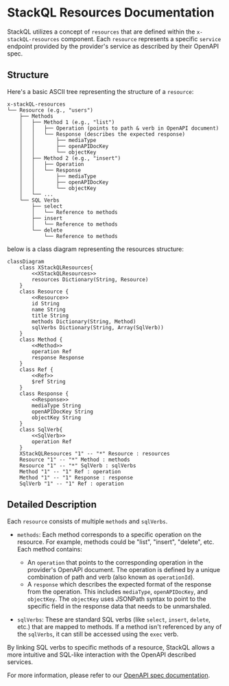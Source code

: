 # StackQL Resources Documentation

StackQL utilizes a concept of `resources` that are defined within the `x-stackQL-resources` component. Each `resource` represents a specific `service` endpoint provided by the provider's service as described by their OpenAPI spec.

## Structure

Here's a basic ASCII tree representing the structure of a `resource`:

```plaintext
x-stackQL-resources
└── Resource (e.g., "users")
    ├── Methods
    │   ├── Method 1 (e.g., "list")
    │   │   ├── Operation (points to path & verb in OpenAPI document)
    │   │   └── Response (describes the expected response)
    │   │       ├── mediaType
    │   │       ├── openAPIDocKey
    │   │       └── objectKey
    │   ├── Method 2 (e.g., "insert")
    │   │   ├── Operation
    │   │   └── Response
    │   │       ├── mediaType
    │   │       ├── openAPIDocKey
    │   │       └── objectKey
    │   └── ...
    └── SQL Verbs
        ├── select
        │   └── Reference to methods
        ├── insert
        │   └── Reference to methods
        └── delete
            └── Reference to methods
```

below is a class diagram representing the resources structure:

```mermaid
classDiagram
    class XStackQLResources{
        <<XStackQLResources>>
        resources Dictionary(String, Resource)
    }
    class Resource {
        <<Resource>>
        id String
        name String
        title String
        methods Dictionary(String, Method)
        sqlVerbs Dictionary(String, Array(SqlVerb))
    }
    class Method {
        <<Method>>
        operation Ref
        response Response
    }
    class Ref {
        <<Ref>>
        $ref String
    }
    class Response {
        <<Response>>
        mediaType String
        openAPIDocKey String
        objectKey String
    }
    class SqlVerb{
        <<SqlVerb>>
        operation Ref
    }
    XStackQLResources "1" -- "*" Resource : resources
    Resource "1" -- "*" Method : methods
    Resource "1" -- "*" SqlVerb : sqlVerbs
    Method "1" -- "1" Ref : operation
    Method "1" -- "1" Response : response
    SqlVerb "1" -- "1" Ref : operation
```

## Detailed Description

Each `resource` consists of multiple `methods` and `sqlVerbs`.

- `methods`: Each method corresponds to a specific operation on the resource. For example, methods could be "list", "insert", "delete", etc. Each method contains:
    - An `operation` that points to the corresponding operation in the provider's OpenAPI document. The operation is defined by a unique combination of path and verb (also known as `operationId`).
    - A `response` which describes the expected format of the response from the operation. This includes `mediaType`, `openAPIDocKey`, and `objectKey`. The `objectKey` uses JSONPath syntax to point to the specific field in the response data that needs to be unmarshaled.

- `sqlVerbs`: These are standard SQL verbs (like `select`, `insert`, `delete`, etc.) that are mapped to methods. If a method isn't referenced by any of the `sqlVerbs`, it can still be accessed using the `exec` verb.

By linking SQL verbs to specific methods of a resource, StackQL allows a more intuitive and SQL-like interaction with the OpenAPI described services. 

For more information, please refer to our [OpenAPI spec documentation](link-to-documentation).
